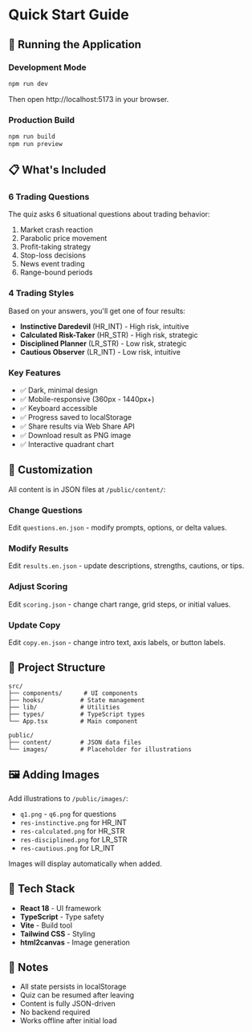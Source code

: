 # Quick Start Guide

## 🚀 Running the Application

### Development Mode
```bash
npm run dev
```
Then open http://localhost:5173 in your browser.

### Production Build
```bash
npm run build
npm run preview
```

## 📋 What's Included

### 6 Trading Questions
The quiz asks 6 situational questions about trading behavior:
1. Market crash reaction
2. Parabolic price movement
3. Profit-taking strategy
4. Stop-loss decisions
5. News event trading
6. Range-bound periods

### 4 Trading Styles
Based on your answers, you'll get one of four results:
- **Instinctive Daredevil** (HR_INT) - High risk, intuitive
- **Calculated Risk-Taker** (HR_STR) - High risk, strategic
- **Disciplined Planner** (LR_STR) - Low risk, strategic
- **Cautious Observer** (LR_INT) - Low risk, intuitive

### Key Features
- ✅ Dark, minimal design
- ✅ Mobile-responsive (360px - 1440px+)
- ✅ Keyboard accessible
- ✅ Progress saved to localStorage
- ✅ Share results via Web Share API
- ✅ Download result as PNG image
- ✅ Interactive quadrant chart

## 🎨 Customization

All content is in JSON files at `/public/content/`:

### Change Questions
Edit `questions.en.json` - modify prompts, options, or delta values.

### Modify Results
Edit `results.en.json` - update descriptions, strengths, cautions, or tips.

### Adjust Scoring
Edit `scoring.json` - change chart range, grid steps, or initial values.

### Update Copy
Edit `copy.en.json` - change intro text, axis labels, or button labels.

## 📁 Project Structure

```
src/
├── components/      # UI components
├── hooks/          # State management
├── lib/            # Utilities
├── types/          # TypeScript types
└── App.tsx         # Main component

public/
├── content/        # JSON data files
└── images/         # Placeholder for illustrations
```

## 🖼️ Adding Images

Add illustrations to `/public/images/`:
- `q1.png` - `q6.png` for questions
- `res-instinctive.png` for HR_INT
- `res-calculated.png` for HR_STR
- `res-disciplined.png` for LR_STR
- `res-cautious.png` for LR_INT

Images will display automatically when added.

## 🔧 Tech Stack

- **React 18** - UI framework
- **TypeScript** - Type safety
- **Vite** - Build tool
- **Tailwind CSS** - Styling
- **html2canvas** - Image generation

## 📝 Notes

- All state persists in localStorage
- Quiz can be resumed after leaving
- Content is fully JSON-driven
- No backend required
- Works offline after initial load

